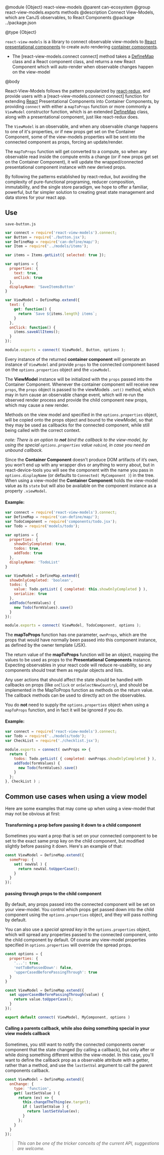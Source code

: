 @module {Object} react-view-models
@parent can-ecosystem
@group react-view-models.exports methods
@description Connect View-Models, which are CanJS observables, to React Components
@package ../package.json

@type {Object}

`react-view-models` is a library to connect observable view-models to [React](https://facebook.github.io/react/) [presentational components](https://medium.com/@dan_abramov/smart-and-dumb-components-7ca2f9a7c7d0#.v9i90qbq8) to create auto rendering [container components](https://medium.com/@dan_abramov/smart-and-dumb-components-7ca2f9a7c7d0#.v9i90qbq8).

- The [react-view-models.connect connect] method takes a [DefineMap](./can-define/map/map.html) class and a React component class, and returns a new React Component which will auto-render when observable changes happen on the view-model

@body

React-View-Models follows the pattern popularized by [react-redux](https://github.com/reactjs/react-redux), and provide users with a [react-view-models.connect connect] function for extending [React](https://facebook.github.io/react/) Presentational Components into Container Components, by providing `connect` with either a `mapToProps` function or more commonly a `ViewModel` constructor function, which is an extended [DefineMap](./can-define/map/map.html) class, along with a presentational component, just like react-redux does.

The `ViewModel` is an observable, and when any observable change happens to one of it's properties, or if new props get set on the Container Component, some of the view-models properties will be sent into the connected component as props, forcing an update/render.

The `mapToProps` function will get converted to a compute, so when any observable read inside the compute emits a change (or if new props get set on the Container Component), it will update the wrapped/connected presentational component instance with new derived props.

By following the patterns established by react-redux, but avoiding the complexity of pure-functional programing, reducer composition, immutability, and the single store paradigm, we hope to offer a familiar, powerful, but far simpler solution to creating great state management and data stores for your react app.

## Use

`save-button.js`

```javascript
var connect = require('react-view-models').connect;
var Button = require('./button.jsx');
var DefineMap = require('can-define/map/');
var Item = require('../models/items');

var items = Items.getList({ selected: true });

var options = {
  properties: {
    text: true,
    onClick: true
  },
  displayName: 'SaveItemsButton'
}

var ViewModel = DefineMap.extend({
  text: {
    get: function() {
      return `Save ${items.length} items`;
    }
  },
  onClick: function() {
    items.saveAllItems();
  }
});

module.exports = connect( ViewModel, Button, options );
```

Every instance of the returned **container component** will generate an instance of `ViewModel` and provide `props` to the connected component based on the `options.properties` object and the `viewModel`.

The **ViewModel** instance will be initialized with the `props` passed into the Container Component. Whenever the container component will receive new `props`, the `props` object is passed to the viewModels `.set()` method, which may in turn cause an observable change event, which will re-run the observed render process and provide the child component new props, which may cause a new render.

Methods on the view model and specified in the `options.properties` object, will be copied onto the props object and bound to the viewModel, so that they may be used as callbacks for the connected component, while still being called with the correct context.

_note: There is an option to **not** bind the callback to the view-model, by using the special `options.properties` value `nobind`, in case you need an unbound callback._

Since the **Container Component** doesn't produce DOM artifacts of it’s own, you won’t end up with any wrapper divs or anything to worry about, but in react-device-tools you will see the component with the name you pass in `options.displayName` (or defaults to `Connected( MyComponent )`) in the tree. When using a view-model the **Container Component** holds the view-model value as its `state` but will also be available on the component instance as a property `.viewModel`.

#### Example:

```javascript
var connect = require('react-view-models').connect;
var DefineMap = require('can-define/map/');
var TodoComponent = require('components/todo.jsx');
var Todo = require('models/todo');

var options = {
  properties: {
    showOnlyCompleted: true,
    todos: true,
    addTodo: true
  },
  displayName: 'TodoList'
}

var ViewModel = DefineMap.extend({
  showOnlyCompleted: 'boolean',
  todos: {
    value: Todo.getList( { completed: this.showOnlyCompleted } ),
    serialize: true
  },
  addTodo(formValues) {
    new Todo(formValues).save()
  }
});

module.exports = connect( ViewModel, TodoComponent, options );
```

The **mapToProps** function has one parameter, `ownProps`, which are the props that would have normally been passed into this component instance, as defined by the owner template (JSX).

The return value of the **mapToProps** function will be an object, mapping the values to be used as props to the **Presentational Components** instance. Expecting observables in your react code will reduce re-usability, so any components should treat them as regular objects and lists.

Any user actions that should affect the state should be handled with callbacks on props (like `onClick` or `onSelectNewCountry`), and should be implemented in the MapToProps function as methods on the return value. The callback methods can be used to directly act on the observables.

You do **not** need to supply the `options.properties` object when using a `mapToProps` function, and in fact it will be ignored if you do.

#### Example:

```javascript
var connect = require('react-view-models').connect;
var Todo = require('../models/todo');
var CheckList = require('./checklist.jsx');

module.exports = connect( ownProps => {
  return {
    todos: Todo.getList( { completed: ownProps.showOnlyCompleted } ),
    addTodo(formValues) {
      new Todo(formValues).save()
    }
  };
}, CheckList ) ;
```

## Common use cases when using a view model
Here are some examples that may come up when using a view-model that may not be obvious at first:

#### Transforming a prop before passing it down to a child component

Sometimes you want a prop that is set on your connected component to be set to the exact same prop key on the child component, but modified slightly before passing it down. Here's an example of that:

```javascript
const ViewModel = DefineMap.extend({
  someProp: {
    set( newVal ) {
      return newVal.toUpperCase();
    }
  }
});
```

#### passing through props to the child component
By default, any props passed into the connected component will be set on your view-model. You control which props get passed down into the child component using the `options.properties` object, and they will pass nothing by default.

You can also use a *special spread key* in the `options.properties` object, which will spread any properties passed to the connected component, onto the child component by default. Of course any view-model properties specified in `options.properties` will override the spread props.

```javascript
const options = {
  properties: {
    '...': true,
    'notToBePassedDown': false,
    'upperCasedBeforePassingThrough': true
  }
}

const ViewModel = DefineMap.extend({
  set upperCasedBeforePassingThrough(value) {
    return value.toUpperCase();
  }
});

export default connect( ViewModel, MyComponent, options )
```

#### Calling a parents callback, while also doing something special in your view models callback
Sometimes, you still want to notify the connected components owner component that the state changed (by calling a callback), but only after or while doing something different within the view-model. In this case, you'll want to define the callback prop as a observable attribute with a getter, rather than a method, and use the `lastSetVal` argument to call the parent components callback.

```javascript
const ViewModel = DefineMap.extend({
  onChange: {
    type: 'function',
    get( lastSetValue ) {
      return (ev) => {
        this.changeTheThing(ev.target);
        if ( lastSetValue ) {
          return lastSetValue(ev);
        }
      };
    }
  }
});
```
> _This can be one of the tricker conceits of the current API, suggestions are welcome._
